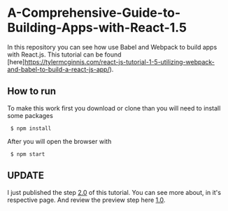 # A-Comprehensive-Guide-to-Building-Apps-with-React-1.5

In this repository you can see how use Babel and Webpack to build apps with React.js. This tutorial can be found
[here]https://tylermcginnis.com/react-js-tutorial-1-5-utilizing-webpack-and-babel-to-build-a-react-js-app/).

## How to run
To make this work first you download or clone than you will need to install some packages
```
 $ npm install
```
After you will open the browser with
```
 $ npm start
```
## UPDATE

I just published the step [2.0](https://github.com/GilsonFonseca/A-Comprehensive-Guide-to-Building-Apps-with-React-2.0) of this tutorial. You can see more about, in it's respective page.
And review the preview step here [1.0](https://github.com/GilsonFonseca/A-Comprehensive-Guide-to-Building-Apps-with-React-1.0).

